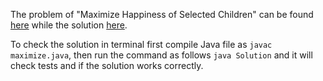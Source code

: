 The problem of "Maximize Happiness of Selected Children" can be found [here](https://leetcode.com/problems/maximize-happiness/) while the solution [here](https://github.com/aurimas13/Solutions-To-Problems/blob/main/LeetCode/Java%20Solutions/Maximize%20Happiness%20of%20Selected%20Children/maximize.java).

To check the solution in terminal first compile Java file as `javac maximize.java`, then run the command as follows `java Solution` and it will check tests and if the solution works correctly.